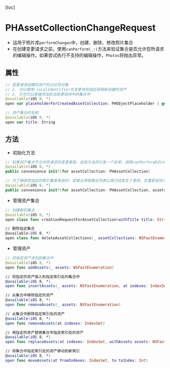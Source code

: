[toc]

# PHAssetCollectionChangeRequest

-   运用于照片库`performChanges`中，创建、删除、修改照片集合
-   在创建变更请求之前，使用`canPerform(_:)`方法来验证集合是否允许您所请求的编辑操作。如果尝试执行不支持的编辑操作，`Photos`将抛出异常。

## 属性

```swift
// 变更请求创建的资产的占位符对象
// 1. 可以使用-localIdentifier在变更块完成后获取新创建的资产
// 2. 它也可以直接添加到当前更改块中的集合中
@available(iOS 8, *)
open var placeholderForCreatedAssetCollection: PHObjectPlaceholder { get }

// 资产集合的名称
@available(iOS 8, *)
open var title: String
```

## 方法

-   初始化方法

```swift
// 如果资产集合不允许所请求的变更类型，这些方法将引发一个异常，调用canPerformEditOperation:对资产集合来确定是否允许编辑操作的类型。
@available(iOS 8, *)
public convenience init?(for assetCollection: PHAssetCollection)

// 为了确保您指定的索引集是有效的，即使从获取集合列表以来已经发生了更改，在重新安排子集合之前，使用init(for:assets:)方法创建一个更改请求，其中包含集合列表内容的快照。
@available(iOS 8, *)
public convenience init?(for assetCollection: PHAssetCollection, assets: PHFetchResult<PHAsset>)
```

-   管理资产集合

```swift
// 创建新的集合
@available(iOS 8, *)
open class func creationRequestForAssetCollection(withTitle title: String) -> Self

// 删除指定集合
@available(iOS 8, *)
open class func deleteAssetCollections(_ assetCollections: NSFastEnumeration)
```

-   管理资产

```swift
// 将指定资产添加到集合中
@available(iOS 8, *)
open func addAssets(_ assets: NSFastEnumeration)

// 将指定的资产插入到指定索引处的集合中
@available(iOS 8, *)
open func insertAssets(_ assets: NSFastEnumeration, at indexes: IndexSet)

// 从集合中移除指定的资产
@available(iOS 8, *)
open func removeAssets(_ assets: NSFastEnumeration)

// 从集合中删除指定索引处的资产
@available(iOS 8, *)
open func removeAssets(at indexes: IndexSet)

// 用指定的资产替换集合中指定索引处的资产
@available(iOS 8, *)
open func replaceAssets(at indexes: IndexSet, withAssets assets: NSFastEnumeration)

// 将集合中指定索引处的资产移动到新索引
@available(iOS 8, *)
open func moveAssets(at fromIndexes: IndexSet, to toIndex: Int)
```

